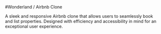 #Wonderland / Airbnb Clone


A sleek and responsive Airbnb clone that allows users to seamlessly book and list properties. Designed with efficiency and accessibility in mind for an exceptional user experience.

